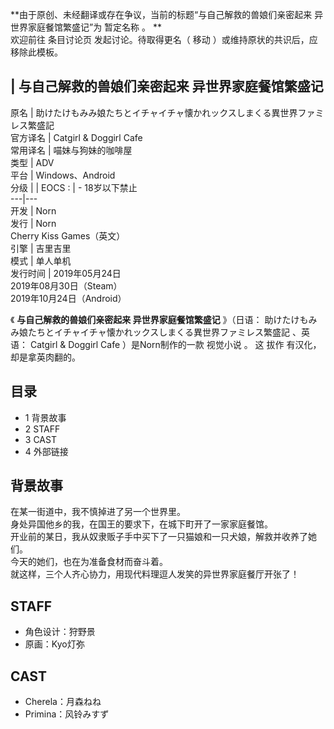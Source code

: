 **由于原创、未经翻译或存在争议，当前的标题“与自己解救的兽娘们亲密起来 异世界家庭餐馆繁盛记”为 暂定名称  。 **  
欢迎前往  条目讨论页  发起讨论。待取得更名（  移动  ）或维持原状的共识后，应移除此模板。

|  与自己解救的兽娘们亲密起来  异世界家庭餐馆繁盛记  
---  
原名  |  助けたけもみみ娘たちとイチャイチャ懐かれックスしまくる異世界ファミレス繁盛記   
官方译名  |  Catgirl & Doggirl Cafe   
常用译名  |  喵妹与狗妹的咖啡屋   
类型  |  ADV   
平台  |  Windows、Android   
分级  |  |  EOCS  :  |  \- 18岁以下禁止   
---|---  
开发  |  Norn   
发行  |  Norn   
Cherry Kiss Games（英文）  
引擎  |  吉里吉里   
模式  |  单人单机   
发行时间  |  2019年05月24日   
2019年08月30日（Steam）  
2019年10月24日（Android）  
  
《 **与自己解救的兽娘们亲密起来 异世界家庭餐馆繁盛记** 》（日语：  助けたけもみみ娘たちとイチャイチャ懐かれックスしまくる異世界ファミレス繁盛記
、英语：  Catgirl & Doggirl Cafe  ）是Norn制作的一款  视觉小说  。  这  拔作  有汉化，却是拿英肉翻的。

##  目录

  * 1  背景故事 
  * 2  STAFF 
  * 3  CAST 
  * 4  外部链接 

##  背景故事

在某一街道中，我不慎掉进了另一个世界里。  
身处异国他乡的我，在国王的要求下，在城下町开了一家家庭餐馆。  
开业前的某日，我从奴隶贩子手中买下了一只猫娘和一只犬娘，解救并收养了她们。  
今天的她们，也在为准备食材而奋斗着。  
就这样，三个人齐心协力，用现代料理逗人发笑的异世界家庭餐厅开张了！

##  STAFF

  * 角色设计：狩野景 
  * 原画：Kyo灯弥 

##  CAST

  * Cherela：月森ねね 
  * Primina：风铃みすず 